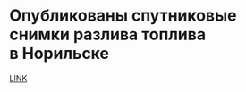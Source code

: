 # Опубликованы спутниковые снимки разлива топлива в Норильске



[LINK](https://varlamov.ru/3916803.html)